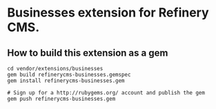 # Businesses extension for Refinery CMS.

## How to build this extension as a gem

    cd vendor/extensions/businesses
    gem build refinerycms-businesses.gemspec
    gem install refinerycms-businesses.gem

    # Sign up for a http://rubygems.org/ account and publish the gem
    gem push refinerycms-businesses.gem